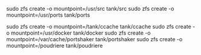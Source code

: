 sudo zfs create -o mountpoint=/usr/src tank/src
sudo zfs create -o mountpoint=/usr/ports tank/ports

sudo zfs create -o mountpoint=/tank/ccache tank/ccache
sudo zfs create -o mountpoint=/usr/docker tank/docker
sudo zfs create -o mountpoint=/var/cache/portshaker tank/portshaker
sudo zfs create -o mountpoint=/poudriere tank/poudriere
